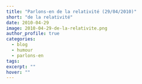 ```yaml
---
title: "Parlons-en de la relativité (29/04/2010)"
short: "de la relativité"
date: 2010-04-29
image: 2010-04-29-de-la-relativite.png
author_profile: true
categories:
  - blog
  - humour
  - parlons-en
tags:
excerpt: ""
hover: ""
---
```

